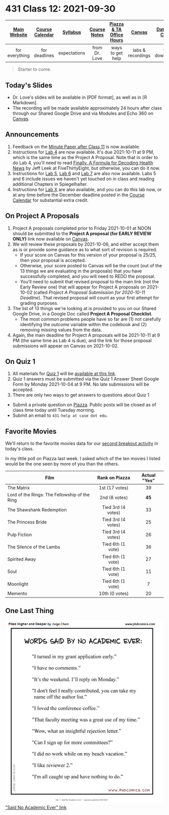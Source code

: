 # 431 Class 12: 2021-09-30

[Main Website](https://thomaselove.github.io/431/) | [Course Calendar](https://thomaselove.github.io/431/calendar.html) | [Syllabus](https://thomaselove.github.io/431-2021-syllabus/) | [Course Notes](https://thomaselove.github.io/431-notes/) | [Piazza & TA Office Hours](https://thomaselove.github.io/431/contact.html) | [Canvas](https://canvas.case.edu) | [Data and Code](https://github.com/THOMASELOVE/431-data)
:-----------: | :--------------: | :----------: | :---------: | :-------------: | :-----------: | :------------:
for everything | for deadlines | expectations | from Dr. Love | ways to get help | labs & recordings | for downloads

> Starter to come.

## Today's Slides

- Dr. Love's slides will be available in [PDF format], as well as in [R Markdown].
- The recording will be made available approximately 24 hours after class through our Shared Google Drive and via Modules and Echo 360 on [Canvas](https://canvas.case.edu).

## Announcements

1. Feedback on the [Minute Paper after Class 11](https://bit.ly/431-2021-min11-feedback) is now available.
2. Instructions for [Lab 4](https://github.com/THOMASELOVE/431-2021/blob/main/labs/lab04/lab04.md) are now available. It's due 2021-10-11 at 9 PM, which is the same time as the Project A Proposal. Note that in order to do Lab 4, you'll need to read [Finally, A Formula for Decoding Health News](https://fivethirtyeight.com/features/a-formula-for-decoding-health-news/) by Jeff Leek at FiveThirtyEight, but otherwise, you can do it now.
3. Instructions for [Lab 5](https://github.com/THOMASELOVE/431-2021/tree/main/labs/lab05), [Lab 6](https://github.com/THOMASELOVE/431-2021/tree/main/labs/lab06) and [Lab 7](https://github.com/THOMASELOVE/431-2021/tree/main/labs/lab07) are also now available. Labs 5 and 6 include issues we haven't yet touched on in class and reading additional Chapters in Spiegelhalter.
4. Instructions for [Lab X](https://github.com/THOMASELOVE/431-2021/tree/main/labs/labX) are also available, and you can do this lab now, or at any time before the December deadline posted in the [Course Calendar](https://thomaselove.github.io/431/calendar.html) for substantial extra credit.

## On Project A Proposals

1. Project A proposals completed prior to Friday 2021-10-01 at NOON should be submitted to the **Project A proposal (for EARLY REVIEW ONLY)** link now available on [Canvas](https://canvas.case.edu). 
2. We will review these proposals by 2021-10-06, and either accept them as is or provide some guidance as to what sort of revision is required. 
    - If your score on Canvas for this version of your proposal is 25/25, then your proposal is accepted. 
    - Otherwise, your score posted to Canvas will be the count (out of the 13 things we are evaluating in the proposals) that you have successfully completed, and you will need to REDO the proposal. 
    - You'll need to submit that revised proposal to the main link (not the Early Review one) that will appear for Project A proposals on 2021-10-02 (called *Project A Proposal Submiission for 2020-10-11 Deadline*). That revised proposal will count as your first attempt for grading purposes.
3. The list of 13 things we're looking at is provided to you on our Shared Google Drive, in a Google Doc called **Project A Proposal Checklist**.
    - The most common problems people have so far are (1) not carefully identifying the *outcome* variable within the codebook and (2) removing missing values from the data.
4. Again, the main deadline for Project A proposals will be 2021-10-11 at 9 PM (the same time as Lab 4 is due), and the link for those proposal submissions will appear on Canvas on 2021-10-02.

## On Quiz 1

1. All materials for [Quiz 1](https://github.com/THOMASELOVE/431-2021/tree/main/quizzes/quiz1) will be [available at this link](https://github.com/THOMASELOVE/431-2021/tree/main/quizzes/quiz1).
2. Quiz 1 answers must be submitted via the Quiz 1 Answer Sheet Google Form by Monday 2021-10-04 at 9 PM. No late submissions will be accepted.
3. There are only two ways to get answers to questions about Quiz 1
  - Submit a private question on [Piazza](https://piazza.com/case/fall2021/pqhs431). Public posts will be closed as of class time today until Tuesday morning.
  - Submit an email to `431-help at case dot edu`.

## Favorite Movies

We'll return to the favorite movies data for our [second breakout activity](https://github.com/THOMASELOVE/431-2021/blob/main/classes/movies/breakout2.md) in today's class.

In my little poll on Piazza last week. I asked which of the ten movies I listed would be the one seen by more of you than the others. 

Film | Rank on Piazza | Actual "Yes"
---- | :--------------: | :--------------:
The Matrix | 1st (17 votes) | 39
Lord of the Rings: The Fellowship of the Ring | 2nd (8 votes) | **45**
The Shawshank Redemption | Tied 3rd (4 votes) | 33
The Princess Bride | Tied 3rd (4 votes) | 25
Pulp Fiction | Tied 3rd (4 votes) | 26
The Silence of the Lambs | Tied 6th (1 vote) | 36
Spirited Away | Tied 6th (1 vote) | 27
Soul | Tied 6th (1 vote) | 11
Moonlight | Tied 6th (1 vote) | 7
Memento | 10th (0 votes) | 20

## One Last Thing

![](images/phd_2021-09-24.png) ["Said No Academic Ever" link](http://phdcomics.com/comics/archive_print.php?comicid=2048)
